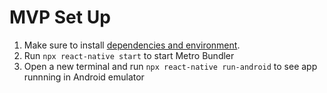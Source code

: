 # MVP Set Up

1. Make sure to install [dependencies and environment](https://reactnative.dev/docs/environment-setup).
2. Run `npx react-native start` to start Metro Bundler
3. Open a new terminal and run `npx react-native run-android` to see app runnning in Android emulator
